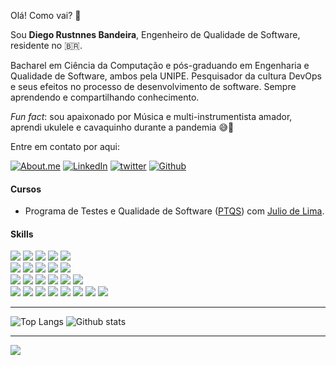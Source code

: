Olá! Como vai? 👋

Sou **Diego Rustnnes Bandeira**, Engenheiro de Qualidade de Software, residente no 🇧🇷.

Bacharel em Ciência da Computação e pós-graduando em Engenharia e Qualidade de Software, ambos pela UNIPE. Pesquisador da cultura DevOps e seus efeitos no processo de desenvolvimento de software. Sempre aprendendo e compartilhando conhecimento.

_Fun fact_: sou apaixonado por Música e multi-instrumentista amador, aprendi ukulele e cavaquinho durante a pandemia 😅🎵

Entre em contato por aqui:

[![About.me](https://img.shields.io/badge/About.me-Diego%20Bandeira-informational?style=flat-square&logo=about.me)][aboutme]
[![LinkedIn](https://img.shields.io/badge/LinkedIn-Diego%20Bandeira-informational?style=flat-square&logo=linkedin)][linkedin]
[![twitter](https://img.shields.io/badge/twitter-@rustnnes-informational?style=flat-square&logo=twitter)][twitterfollow]
[![Github](https://img.shields.io/badge/Github-rustnnes-informational?style=flat-square&logo=github)][gh-issues]

#### Cursos

- Programa de Testes e Qualidade de Software ([PTQS](https://programa.juliodelima.com.br/)) com [Julio de Lima](https://github.com/juliodelimas).

#### Skills

<p>
    <img src="https://img.shields.io/badge/Test-green" />
    <img src="https://img.shields.io/badge/Quality-green" />
    <img src="https://img.shields.io/badge/APIs-green" />
    <img src="https://img.shields.io/badge/Automation-green" />
    <img src="https://img.shields.io/badge/CI%2fCD-green" />
    <br>
    <img src="https://img.shields.io/badge/Python-06f?logo=python&labelColor=333" />
    <img src="https://img.shields.io/badge/Java-06f?logo=java&labelColor=333" />
    <img src="https://img.shields.io/badge/Javascript-06f?logo=javascript&labelColor=333" />
    <img src="https://img.shields.io/badge/Yaml-06f?logo=yaml" />
    <img src="https://img.shields.io/badge/Xml-06f" />
    <br>
    <img src="https://img.shields.io/badge/Selenium-fa9?logo=selenium&labelColor=333" />
    <img src="https://img.shields.io/badge/Appium-fa9?logo=appium" />
    <img src="https://img.shields.io/badge/Cucumber-fa9?logo=cucumber&labelColor=333" />
    <img src="https://img.shields.io/badge/JUnit5-fa9?logo=junit5&labelColor=333" />
    <img src="https://img.shields.io/badge/TestNG-fa9?logo=testng" />
    <img src="https://img.shields.io/badge/Spring-fa9?logo=spring&labelColor=333" />
    <br>
    <img src="https://img.shields.io/badge/Bash-6af?logo=gnu-bash&labelColor=333" />
    <img src="https://img.shields.io/badge/Git-6af?logo=git&labelColor=333" />
    <img src="https://img.shields.io/badge/Maven-6af?logo=apache-maven&labelColor=333" />
    <img src="https://img.shields.io/badge/Gradle-6af?logo=gradle&labelColor=333" />
    <img src="https://img.shields.io/badge/Docker-6af?logo=docker&labelColor=333" />
    <img src="https://img.shields.io/badge/Jenkins+Pipelines-6af?logo=jenkins&labelColor=333" />
    <img src="https://img.shields.io/badge/Gitlab%20CI-6af?logo=gitlab&labelColor=333" />
    <img src="https://img.shields.io/badge/Github%20Actions-6af?logo=github-actions&labelColor=333" />
</p>

---

![Top Langs](https://github-readme-stats.vercel.app/api/top-langs/?username=rustnnes&layout=compact&custom_title=Linguagens%20Mais%20Usadas&langs_count=6&hide_border=true)
![Github stats](https://github-readme-stats.vercel.app/api?username=rustnnes&line_height=20px&custom_title=Estatísticas&locale=pt-br&show_icons=true&count_private=true&layout=compact&hide_border=true)

---

![](https://komarev.com/ghpvc/?username=rustnnes&label=👀)


[aboutme]: https://about.me/rustnnes/
[linkedin]: https://www.linkedin.com/in/rustnnes/
[gh-issues]: https://github.com/rustnnes/rustnnes/issues/new
[twitterfollow]: https://twitter.com/intent/follow?screen_name=rustnnes
